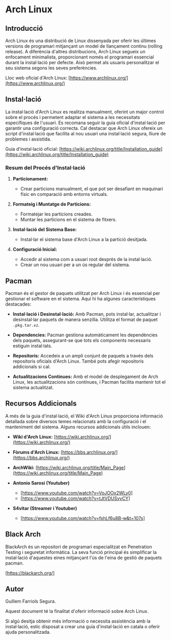 # Arch Linux

## Introducció

Arch Linux és una distribució de Linux dissenyada per oferir les últimes versions de programari mitjançant un model de llançament continu (rolling release). A diferència d'altres distribucions, Arch Linux segueix un enfocament minimalista, proporcionant només el programari essencial durant la instal·lació per defecte. Això permet als usuaris personalitzar el seu sistema segons les seves preferències.

Lloc web oficial d'Arch Linux: [https://www.archlinux.org/](https://www.archlinux.org/)

## Instal·lació

La instal·lació d'Arch Linux es realitza manualment, oferint un major control sobre el procés i permetent adaptar el sistema a les necessitats específiques de l'usuari. Es recomana seguir la guia oficial d'instal·lació per garantir una configuració correcta.
Cal destacar que Arch Linux ofereix un script d'instal·lació que facilita al nou usuari una instal·lació segura, lliure de problemes i assistida.

Guia d'instal·lació oficial: [https://wiki.archlinux.org/title/Installation_guide](https://wiki.archlinux.org/title/Installation_guide)

### Resum del Procés d'Instal·lació

1. **Particionament:**
   - Crear particions manualment, el que pot ser desafiant en maquinari físic en comparació amb entorns virtuals.

2. **Formateig i Muntatge de Particions:**
   - Formatejar les particions creades.
   - Muntar les particions en el sistema de fitxers.

3. **Instal·lació del Sistema Base:**
   - Instal·lar el sistema base d'Arch Linux a la partició desitjada.

4. **Configuració Inicial:**
   - Accedir al sistema com a usuari root després de la instal·lació.
   - Crear un nou usuari per a un ús regular del sistema.
## Pacman

Pacman és el gestor de paquets utilitzat per Arch Linux i és essencial per gestionar el software en el sistema. Aquí hi ha algunes característiques destacades:

- **Instal·lació i Desinstal·lació:** Amb Pacman, pots instal·lar, actualitzar i desinstal·lar paquets de manera senzilla. Utilitza el format de paquet `.pkg.tar.xz`.

- **Dependencies:** Pacman gestiona automàticament les dependències dels paquets, assegurant-se que tots els components necessaris estiguin instal·lats.

- **Repositoris:** Accedeix a un ampli conjunt de paquets a través dels repositoris oficials d'Arch Linux. També pots afegir repositoris addicionals si cal.

- **Actualitzacions Continues:** Amb el model de desplegament de Arch Linux, les actualitzacions són contínues, i Pacman facilita mantenir tot el sistema actualitzat.

## Recursos Addicionals

A més de la guia d'instal·lació, el Wiki d'Arch Linux proporciona informació detallada sobre diversos temes relacionats amb la configuració i el manteniment del sistema. Alguns recursos addicionals útils inclouen:

- **Wiki d'Arch Linux:** [https://wiki.archlinux.org/](https://wiki.archlinux.org/)
- **Fòrums d'Arch Linux:** [https://bbs.archlinux.org/](https://bbs.archlinux.org/)
- **ArchWiki:** [https://wiki.archlinux.org/title/Main_Page](https://wiki.archlinux.org/title/Main_Page)

- **Antonio Sarosi (Youtuber)**
    - [https://www.youtube.com/watch?v=VoJOOx2WLy0]
    - [https://www.youtube.com/watch?v=tJtVDUSyvCY]
- **S4vitar (Streamer i Youtuber)**
    - [https://www.youtube.com/watch?v=fshLf6u8B-w&t=107s]
      
## Black Arch

BlackArch és un repositori de programari especialitzat en Penetration Testing i seguretat informàtica. La seva funció principal és simplificar la instal·lació d'aquestes eines mitjançant l'ús de l'eina de gestió de paquets pacman.

[https://blackarch.org/]

## Autor

Guillem Farriols Segura.

Aquest document té la finalitat d'oferir informació sobre Arch Linux.

Si algú desitja obtenir més informació o necessita assistència amb la instal·lació, estic disposat a crear una guia d'instal·lació en catala o oferir ajuda personalitzada.
